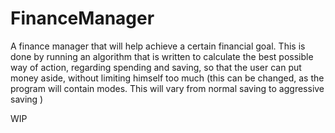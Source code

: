 # FinanceManager
A finance manager that will help achieve a certain financial goal. This is done by running an algorithm that is written to calculate the best possible way of action, regarding spending and saving, so that the user can put money aside, without limiting himself too much (this can be changed, as the program will contain modes. This will vary from normal saving to aggressive saving )


WIP 

